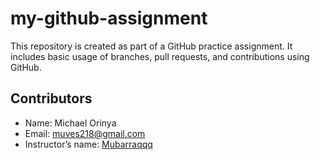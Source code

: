 # my-github-assignment

This repository is created as part of a GitHub practice assignment. It includes basic usage of branches, pull requests, and contributions using GitHub.

## Contributors

- Name: Michael Orinya
- Email: [muves218@gmail.com](mailto:muves218@gmail.com)  
- Instructor’s name: [Mubarraqqq](https://github.com/mubarraqqq)